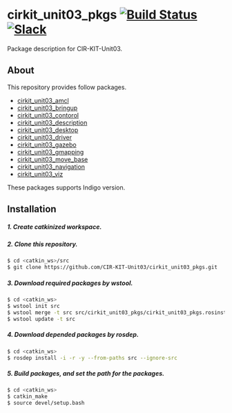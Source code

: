 # cirkit_unit03_pkgs [![Build Status](https://travis-ci.org/CIR-KIT-Unit03/cirkit_unit03_pkgs.svg?branch)](https://travis-ci.org/CIR-KIT-Unit03/cirkit_unit03_pkgs) [![Slack](https://img.shields.io/badge/Slack-CIR--KIT-blue.svg)](http://cir-kit.slack.com/messages/unit03)
Package description for CIR-KIT-Unit03.

## About
This repository provides follow packages.
- [cirkit_unit03_amcl](https://github.com/CIR-KIT-Unit03/cirkit_unit03_navigation/tree/master/cirkit_unit03_amcl)
- [cirkit_unit03_bringup](https://github.com/CIR-KIT-Unit03/cirkit_unit03_robot/tree/master/cirkit_unit03_bringup)
- [cirkit_unit03_contorol](https://github.com/CIR-KIT-Unit03/cirkit_unit03_common/tree/master/cirkit_unit03_control)
- [cirkit_unit03_description](https://github.com/CIR-KIT-Unit03/cirkit_unit03_common/tree/master/cirkit_unit03_description)
- [cirkit_unit03_desktop](https://github.com/CIR-KIT-Unit03/cirkit_unit03_desktop/tree/master/cirkit_unit03_desktop)
- [cirkit_unit03_driver](https://github.com/CIR-KIT-Unit03/cirkit_unit03_robot/tree/master/cirkit_unit03_driver)
- [cirkit_unit03_gazebo](https://github.com/CIR-KIT-Unit03/cirkit_unit03_simulator/tree/master/cirkit_unit03_gazebo)
- [cirkit_unit03_gmapping](https://github.com/CIR-KIT-Unit03/cirkit_unit03_navigation/tree/master/cirkit_unit03_gmapping)
- [cirkit_unit03_move_base](https://github.com/CIR-KIT-Unit03/cirkit_unit03_navigation/tree/master/cirkit_unit03_move_base)
- [cirkit_unit03_navigation](https://github.com/CIR-KIT-Unit03/cirkit_unit03_navigation/tree/master/cirkit_unit03_navigation)
- [cirkit_unit03_viz](https://github.com/CIR-KIT-Unit03/cirkit_unit03_desktop/tree/master/cirkit_unit03_viz)

These packages supports Indigo version.

## Installation
##### 1. Create **catkinized**  workspace.
##### 2. Clone this repository.
```bash
$ cd <catkin_ws>/src
$ git clone https://github.com/CIR-KIT-Unit03/cirkit_unit03_pkgs.git
```
##### 3. Download required packages by wstool.
```bash
$ cd <catkin_ws>
$ wstool init src
$ wstool merge -t src src/cirkit_unit03_pkgs/cirkit_unit03_pkgs.rosinstall
$ wstool update -t src
```
##### 4. Download depended packages by rosdep.
```bash
$ cd <catkin_ws>
$ rosdep install -i -r -y --from-paths src --ignore-src
```
##### 5. Build packages, and set the path for the packages.
```bash
$ cd <catkin_ws>
$ catkin_make
$ source devel/setup.bash
```
